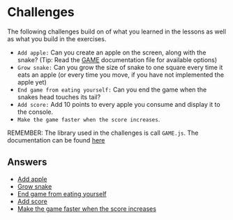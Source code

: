 # Challenges

The following challenges build on of what you learned in the lessons as well as what you build in the exercises.

- `Add apple:` Can you create an apple on the screen, along with the snake? (Tip: Read the [GAME](../lib/documentation) documentation file for available options)
- `Grow snake:` Can you grow the size of snake to one square every time it eats an apple (or every time you move, if you have not implemented the apple yet)
- `End game from eating yourself:` Can you end the game when the snakes head touches its tail?
- `Add score:` Add 10 points to every apple you consume and display it to the console.
- `Make the game faster when the score increases`.

REMEMBER: The library used in the challenges is call `GAME.js`. The documentation can be found [here](../lib/documentation)

## Answers

- [Add apple](Answers/Add%20Apple)
- [Grow snake](Answers/Grow%20Snake)
- [End game from eating yourself](Answers/End%20Game%20From%20Eating%20Yourself)
- [Add score](Answers/Add%20score)
- [Make the game faster when the score increases](Answers/Make%20the%20game%20faster%20when%20the%20score%20increases)